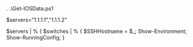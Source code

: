. .\Get-IOSData.ps1

$servers="1.1.1.1","1.1.1.2"

$servers | % { $switches | % { $SSHHostname = $_; Show-Environment; Show-RunningConfig; }
